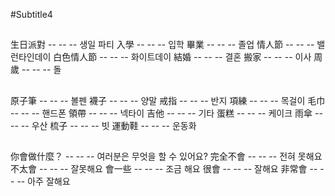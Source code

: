 #Subtitle4

##

生日派對 -- -- -- 생일 파티
入學 -- -- -- 입학
畢業 -- -- -- 졸업
情人節 -- -- -- 밸런타인데이
白色情人節 -- -- -- 화이트데이
結婚 -- -- -- 결혼
搬家 -- -- -- 이사
周歲 -- -- -- 돌

##

原子筆 -- -- -- 볼펜
襪子 -- -- -- 양말
戒指 -- -- -- 반지
項練 -- -- -- 목걸이
毛巾 -- -- -- 핸드폰
領帶 -- -- -- 넥타이
吉他 -- -- -- 기타
蛋糕 -- -- -- 케이크
雨傘 -- -- -- 우산
梳子 -- -- -- 빗
運動鞋 -- -- -- 운동화

##

你會做什麼？ -- -- -- 여러분은 무엇을 할 수 있어요?
完全不會 -- -- -- 전혀 못해요
不太會 -- -- -- 잘못해요
會一些 -- -- -- 조금 해요
很會 -- -- -- 잘해요
非常會 -- -- -- 아주 잘해요
